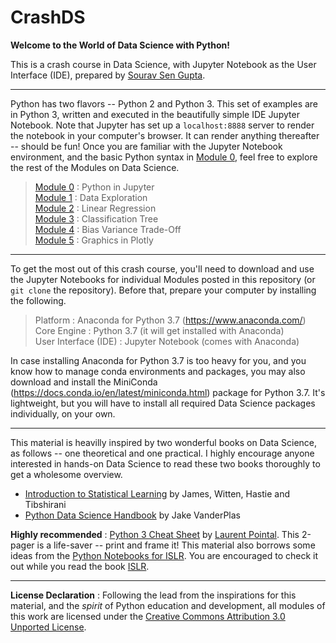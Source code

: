 # CrashDS

**Welcome to the World of Data Science with Python!**

This is a crash course in Data Science, with Jupyter Notebook as the User Interface (IDE), prepared by [Sourav Sen Gupta](http://souravsengupta.com/).

---

Python has two flavors -- Python 2 and Python 3. This set of examples are in Python 3, written and executed in the beautifully simple IDE Jupyter Notebook. Note that Jupyter has set up a `localhost:8888` server to render the notebook in your computer's browser. It can render anything thereafter -- should be fun! Once you are familiar with the Jupyter Notebook environment, and the basic Python syntax in [Module 0](Module0_TheNotebook.ipynb), feel free to explore the rest of the Modules on Data Science.

> [Module 0](Module0_TheNotebook.ipynb) : Python in Jupyter   
> [Module 1](Module1_DataExploration.ipynb) : Data Exploration  
> [Module 2](Module2_LinearRegression.ipynb) : Linear Regression   
> [Module 3](Module3_ClassificationTree.ipynb) : Classification Tree   
> [Module 4](Module4_BiasVariance.ipynb) : Bias Variance Trade-Off   
> [Module 5](Module5_PlotlyGraphics.ipynb) : Graphics in Plotly

---

To get the most out of this crash course, you'll need to download and use the Jupyter Notebooks for individual Modules posted in this repository (or `git clone` the repository). Before that, prepare your computer by installing the following.

> Platform : Anaconda for Python 3.7 (https://www.anaconda.com/)     
> Core Engine : Python 3.7 (it will get installed with Anaconda)    
> User Interface (IDE) : Jupyter Notebook (comes with Anaconda)     

In case installing Anaconda for Python 3.7 is too heavy for you, and you know how to manage conda environments and packages, you may also download and install the MiniConda (https://docs.conda.io/en/latest/miniconda.html) package for Python 3.7. It's lightweight, but you will have to install all required Data Science packages individually, on your own.

---

This material is heavilly inspired by two wonderful books on Data Science, as follows -- one theoretical and one practical. I highly encourage anyone interested in hands-on Data Science to read these two books thoroughly to get a wholesome overview.

- [Introduction to Statistical Learning](http://faculty.marshall.usc.edu/gareth-james/ISL/) by James, Witten, Hastie and Tibshirani
- [Python Data Science Handbook](https://jakevdp.github.io/PythonDataScienceHandbook/) by Jake VanderPlas


**Highly recommended** : [Python 3 Cheat Sheet](pythonCheatSheet.pdf) by [Laurent Pointal](https://perso.limsi.fr/pointal/python:memento). This 2-pager is a life-saver -- print and frame it! This material also borrows some ideas from the [Python Notebooks for ISLR](https://github.com/JWarmenhoven/ISLR-python). You are encouraged to check it out while you read the book [ISLR](http://faculty.marshall.usc.edu/gareth-james/ISL/).

---

**License Declaration** : Following the lead from the inspirations for this material, and the *spirit* of Python education and development, all modules of this work are licensed under the [Creative Commons Attribution 3.0 Unported License](http://creativecommons.org/licenses/by/3.0/).

